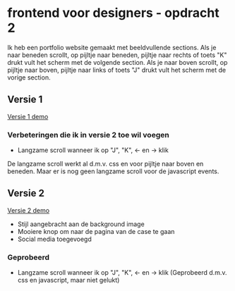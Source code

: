 # frontend voor designers - opdracht 2


Ik heb een portfolio website gemaakt met beeldvullende sections. Als je naar beneden scrollt, op pijltje naar beneden, pijltje naar rechts of toets "K" drukt vult het scherm met de volgende section. Als je naar boven scrollt, op pijltje naar boven, pijltje naar links of toets "J" drukt vult het scherm met de vorige section.


## Versie 1

[Versie 1 demo](https://kazbison.github.io/frontendvoordesigners/opdracht2/v1/)

### Verbeteringen die ik in versie 2 toe wil voegen

* Langzame scroll wanneer ik op "J", "K", <- en -> klik

De langzame scroll werkt al d.m.v. css en voor pijltje naar boven en beneden. Maar er is nog geen langzame scroll voor de javascript events.


## Versie 2

[Versie 2 demo](https://kazbison.github.io/frontendvoordesigners/opdracht2/v2/)

* Stijl aangebracht aan de background image
* Mooiere knop om naar de pagina van de case te gaan
* Social media toegevoegd

### Geprobeerd

* Langzame scroll wanneer ik op "J", "K", <- en -> klik (Geprobeerd d.m.v. css en javascript, maar niet gelukt)
